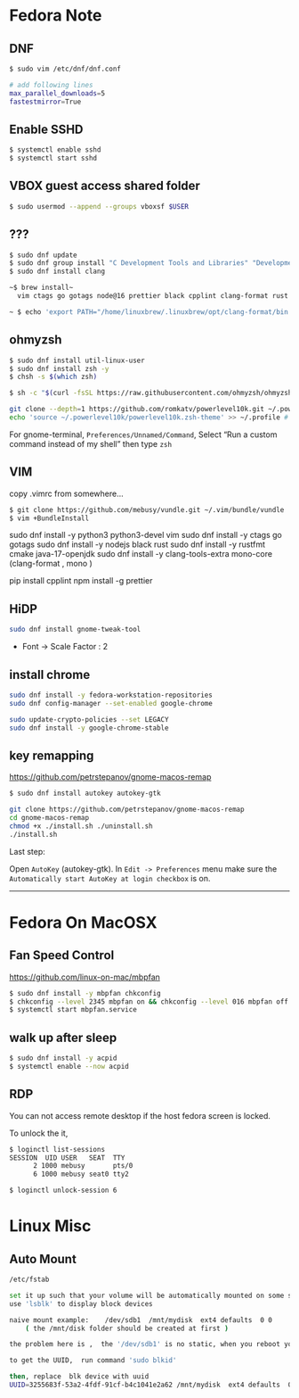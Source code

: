 
# Fedora Note

## DNF

```bash
$ sudo vim /etc/dnf/dnf.conf

# add following lines
max_parallel_downloads=5
fastestmirror=True
```


## Enable SSHD

```bash
$ systemctl enable sshd
$ systemctl start sshd
```

## VBOX guest access shared folder

```bash
$ sudo usermod --append --groups vboxsf $USER
```



## ???

```bash
$ sudo dnf update
$ sudo dnf group install "C Development Tools and Libraries" "Development Tools"
$ sudo dnf install clang
```

```bash
~$ brew install~
  vim ctags go gotags node@16 prettier black cpplint clang-format rust rustfmt cmake openjdk@17 mono

~ $ echo 'export PATH="/home/linuxbrew/.linuxbrew/opt/clang-format/bin:$PATH"' >>  ~/.profile
```

## ohmyzsh

```bash
$ sudo dnf install util-linux-user
$ sudo dnf install zsh -y
$ chsh -s $(which zsh)

$ sh -c "$(curl -fsSL https://raw.githubusercontent.com/ohmyzsh/ohmyzsh/master/tools/install.sh)"

git clone --depth=1 https://github.com/romkatv/powerlevel10k.git ~/.powerlevel10k
echo 'source ~/.powerlevel10k/powerlevel10k.zsh-theme' >> ~/.profile # ~/.zshrc
```

For gnome-terminal, `Preferences/Unnamed/Command`, Select “Run a custom command instead of my shell” then type `zsh`

## VIM

copy .vimrc from somewhere...

```bash
$ git clone https://github.com/mebusy/vundle.git ~/.vim/bundle/vundle
$ vim +BundleInstall
```

sudo dnf install -y python3 python3-devel vim
sudo dnf install -y ctags go gotags
sudo dnf install -y nodejs black rust
sudo dnf install -y rustfmt cmake java-17-openjdk
sudo dnf install -y clang-tools-extra mono-core
(clang-format , mono )

pip install cpplint
npm install -g prettier


## HiDP

```bash
sudo dnf install gnome-tweak-tool
```

- Font -> Scale Factor : 2


## install chrome

```bash
sudo dnf install -y fedora-workstation-repositories
sudo dnf config-manager --set-enabled google-chrome

sudo update-crypto-policies --set LEGACY
sudo dnf install -y google-chrome-stable
```

## key remapping

https://github.com/petrstepanov/gnome-macos-remap

```bash
$ sudo dnf install autokey autokey-gtk
```

```bash
git clone https://github.com/petrstepanov/gnome-macos-remap
cd gnome-macos-remap
chmod +x ./install.sh ./uninstall.sh
./install.sh
```

Last step:

Open `AutoKey` (autokey-gtk). In `Edit -> Preferences` menu make sure the `Automatically start AutoKey at login checkbox` is on.


---

# Fedora On MacOSX

## Fan Speed Control

https://github.com/linux-on-mac/mbpfan

```bash
$ sudo dnf install -y mbpfan chkconfig
$ chkconfig --level 2345 mbpfan on && chkconfig --level 016 mbpfan off
$ systemctl start mbpfan.service
```

##  walk up after sleep

```bash
$ sudo dnf install -y acpid
$ systemctl enable --now acpid
```

## RDP

You can not access remote desktop if the host fedora screen is locked.

To unlock the it,

```bash
$ loginctl list-sessions
SESSION  UID USER   SEAT  TTY  
      2 1000 mebusy       pts/0
      6 1000 mebusy seat0 tty2
```


```bash
$ loginctl unlock-session 6
```


# Linux Misc


## Auto Mount

```bash
/etc/fstab

set it up such that your volume will be automatically mounted on some server distribution
use 'lsblk' to display block devices

naive mount example:    /dev/sdb1  /mnt/mydisk  ext4 defaults  0 0
    ( the /mnt/disk folder should be created at first )

the problem here is ,  the '/dev/sdb1' is no static, when you reboot your system, it may change. well, that is where the UUID comes to play.

to get the UUID,  run command 'sudo blkid'

then, replace  blk device with uuid
UUID=3255683f-53a2-4fdf-91cf-b4c1041e2a62 /mnt/mydisk  ext4 defaults  0 0
```
